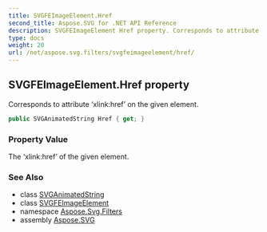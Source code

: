 ```yaml
---
title: SVGFEImageElement.Href
second_title: Aspose.SVG for .NET API Reference
description: SVGFEImageElement Href property. Corresponds to attribute xlinkhref on the given element
type: docs
weight: 20
url: /net/aspose.svg.filters/svgfeimageelement/href/
---
```

## SVGFEImageElement.Href property

Corresponds to attribute ‘xlink:href’ on the given element.

```csharp
public SVGAnimatedString Href { get; }
```

### Property Value

The ‘xlink:href’ of the given element.

### See Also

* class [SVGAnimatedString](../../../aspose.svg.datatypes/svganimatedstring/)
* class [SVGFEImageElement](../)
* namespace [Aspose.Svg.Filters](../../../aspose.svg.filters/)
* assembly [Aspose.SVG](../../../)

